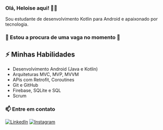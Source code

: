 
### Olá, Heloise  aqui! 👨‍💻

Sou estudante de desenvolvimento Kotlin para Android e apaixonado por tecnologia.
### 👀 Estou a procura de uma vaga no momento 👀

## ⚡ Minhas Habilidades
- Desenvolvimento Android (Java e Kotlin)
- Arquiteturas MVC, MVP, MVVM
- APis com Retrofit, Coroutines
- Git e GitHub
- Firebase, SQLite e SQL
- Scrum

### 📫 Entre em contato
[![LinkedIn](https://img.shields.io/badge/LinkedIn-0077B5?style=for-the-badge&logo=linkedin&logoColor=white)](https://www.linkedin.com/company/android-developer/)
[![Instagram](https://img.shields.io/badge/Instagram-E4405F?style=for-the-badge&logo=instagram&logoColor=white)](https://www.instagram.com/android/)
